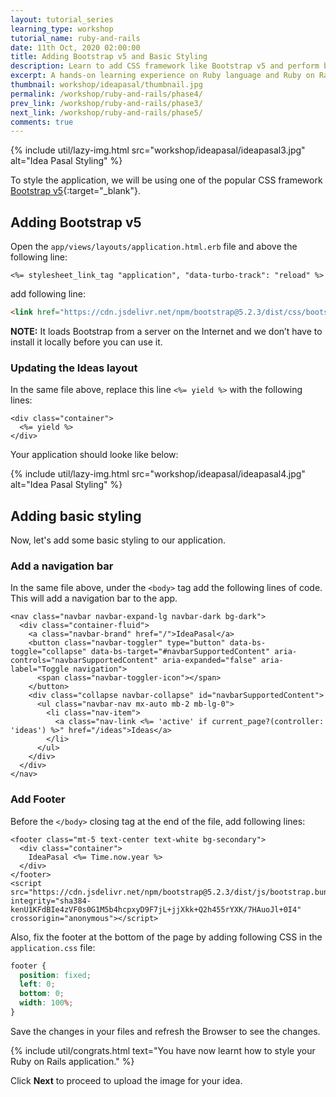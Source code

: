 ```yaml
---
layout: tutorial_series
learning_type: workshop
tutorial_name: ruby-and-rails
date: 11th Oct, 2020 02:00:00
title: Adding Bootstrap v5 and Basic Styling
description: Learn to add CSS framework like Bootstrap v5 and perform basic styling.
excerpt: A hands-on learning experience on Ruby language and Ruby on Rails framework
thumbnail: workshop/ideapasal/thumbnail.jpg
permalink: /workshop/ruby-and-rails/phase4/
prev_link: /workshop/ruby-and-rails/phase3/
next_link: /workshop/ruby-and-rails/phase5/
comments: true
---
```


{% include util/lazy-img.html src="workshop/ideapasal/ideapasal3.jpg" alt="Idea Pasal Styling" %}

To style the application, we will be using one of the popular CSS framework [Bootstrap v5](https://getbootstrap.com/docs/5.2/getting-started/introduction/){:target="_blank"}.

## Adding Bootstrap v5

Open the `app/views/layouts/application.html.erb` file and above the following line:

```erb
<%= stylesheet_link_tag "application", "data-turbo-track": "reload" %>
```

add following line:

```html
<link href="https://cdn.jsdelivr.net/npm/bootstrap@5.2.3/dist/css/bootstrap.min.css" rel="stylesheet" integrity="sha384-rbsA2VBKQhggwzxH7pPCaAqO46MgnOM80zW1RWuH61DGLwZJEdK2Kadq2F9CUG65" crossorigin="anonymous">
```

__NOTE:__ It loads Bootstrap from a server on the Internet and we don’t have to install it locally before you can use it.

### Updating the Ideas layout

In the same file above, replace this line `<%= yield %>` with the following lines:

```erb
<div class="container">
  <%= yield %>
</div>
```

Your application should looke like below:

{% include util/lazy-img.html src="workshop/ideapasal/ideapasal4.jpg" alt="Idea Pasal Styling" %}

## Adding basic styling

Now, let's add some basic styling to our application.

### Add a navigation bar

In the same file above, under the `<body>` tag add the following lines of code. This will add a navigation bar to the app.

```erb
<nav class="navbar navbar-expand-lg navbar-dark bg-dark">
  <div class="container-fluid">
    <a class="navbar-brand" href="/">IdeaPasal</a>
    <button class="navbar-toggler" type="button" data-bs-toggle="collapse" data-bs-target="#navbarSupportedContent" aria-controls="navbarSupportedContent" aria-expanded="false" aria-label="Toggle navigation">
      <span class="navbar-toggler-icon"></span>
    </button>
    <div class="collapse navbar-collapse" id="navbarSupportedContent">
      <ul class="navbar-nav mx-auto mb-2 mb-lg-0">
        <li class="nav-item">
          <a class="nav-link <%= 'active' if current_page?(controller: 'ideas') %>" href="/ideas">Ideas</a>
        </li>
      </ul>
    </div>
  </div>
</nav>
```

### Add Footer

Before the `</body>` closing tag at the end of the file, add following lines:

```erb
<footer class="mt-5 text-center text-white bg-secondary">
  <div class="container">
    IdeaPasal <%= Time.now.year %>
  </div>
</footer>
<script src="https://cdn.jsdelivr.net/npm/bootstrap@5.2.3/dist/js/bootstrap.bundle.min.js" integrity="sha384-kenU1KFdBIe4zVF0s0G1M5b4hcpxyD9F7jL+jjXkk+Q2h455rYXK/7HAuoJl+0I4" crossorigin="anonymous"></script>
```

Also, fix the footer at the bottom of the page by adding following CSS in the `application.css` file:

```css
footer {
  position: fixed;
  left: 0;
  bottom: 0;
  width: 100%;
}
```

Save the changes in your files and refresh the Browser to see the changes.

{% include util/congrats.html
   text="You have now learnt how to style your Ruby on Rails application."
%}

Click __Next__ to proceed to upload the image for your idea.
